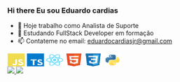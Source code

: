 ### Hi there  Eu sou Eduardo cardias


- 🔭  Hoje trabalho como Analista de  Suporte
- 🌱 Estudando FullStack Developer em formação 
- 📫 Contateme  no email: eduardocardiasjr@gmail.com
<div>
<img align="center" alt="Rafa-Js" height="30" width="40" src="https://raw.githubusercontent.com/devicons/devicon/master/icons/javascript/javascript-plain.svg">
  <img align="center" alt="Rafa-Ts" height="30" width="40" src="https://raw.githubusercontent.com/devicons/devicon/master/icons/typescript/typescript-plain.svg">
  <img align="center" alt="Rafa-React" height="30" width="40" src="https://raw.githubusercontent.com/devicons/devicon/master/icons/react/react-original.svg">
  <img align="center" alt="Rafa-HTML" height="30" width="40" src="https://raw.githubusercontent.com/devicons/devicon/master/icons/html5/html5-original.svg">
  <img align="center" alt="Rafa-CSS" height="30" width="40" src="https://raw.githubusercontent.com/devicons/devicon/master/icons/css3/css3-original.svg">
  <img align="center" alt="Rafa-Python" height="30" width="40" src="https://raw.githubusercontent.com/devicons/devicon/master/icons/python/python-original.svg">
  
  </div>
<div>
<a href="https://github.com/eduardocardias">
<img height="180em" src="https://github-readme-stats.vercel.app/api/top-langs/?username=eduardocardias-aqui&layout=compact&langs_count=7&theme=dracula"/>
<img height="180em" src="https://github-readme-stats.vercel.app/api?username=eduardocardias&show_icons=true&theme=dracula&include_all_commits=true&count_private=true"/>
</div>
   

